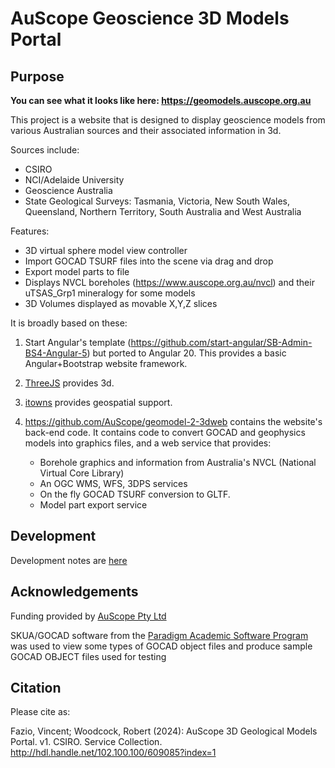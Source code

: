 # AuScope Geoscience 3D Models Portal


## Purpose

**You can see what it looks like here: https://geomodels.auscope.org.au**

This project is a website that is designed to display geoscience models from various Australian sources and their associated information in 3d.

Sources include:
* CSIRO
* NCI/Adelaide University
* Geoscience Australia
* State Geological Surveys: Tasmania, Victoria, New South Wales, Queensland, Northern Territory, South Australia and West Australia

Features:
* 3D virtual sphere model view controller
* Import GOCAD TSURF files into the scene via drag and drop
* Export model parts to file
* Displays NVCL boreholes (https://www.auscope.org.au/nvcl) and their uTSAS_Grp1 mineralogy for some models
* 3D Volumes displayed as movable X,Y,Z slices

It is broadly based on these:

1. Start Angular's template (https://github.com/start-angular/SB-Admin-BS4-Angular-5) but ported to Angular 20. This provides a basic Angular+Bootstrap website framework.

2. [ThreeJS](https://threejs.org/) provides 3d.

3. [itowns](http://www.itowns-project.org/) provides geospatial support.

4. <https://github.com/AuScope/geomodel-2-3dweb> contains the website's back-end code. It contains code to convert GOCAD and geophysics models into graphics files, and a web service that provides:
     * Borehole graphics and information from Australia's NVCL (National Virtual Core Library)
     * An OGC WMS, WFS, 3DPS services
     * On the fly GOCAD TSURF conversion to GLTF.
     * Model part export service 

## Development

Development notes are [here](DEV_NOTES.md)

## Acknowledgements

Funding provided by [AuScope Pty Ltd](https://www.auscope.org.au/)

SKUA/GOCAD software from the [Paradigm Academic Software Program](http://www.pdgm.com/affiliations/academic-software-programs/) was used to view some types of GOCAD object files and produce sample GOCAD OBJECT files used for testing

## Citation

Please cite as:

Fazio, Vincent; Woodcock, Robert (2024): AuScope 3D Geological Models Portal. v1. CSIRO. Service Collection. http://hdl.handle.net/102.100.100/609085?index=1

